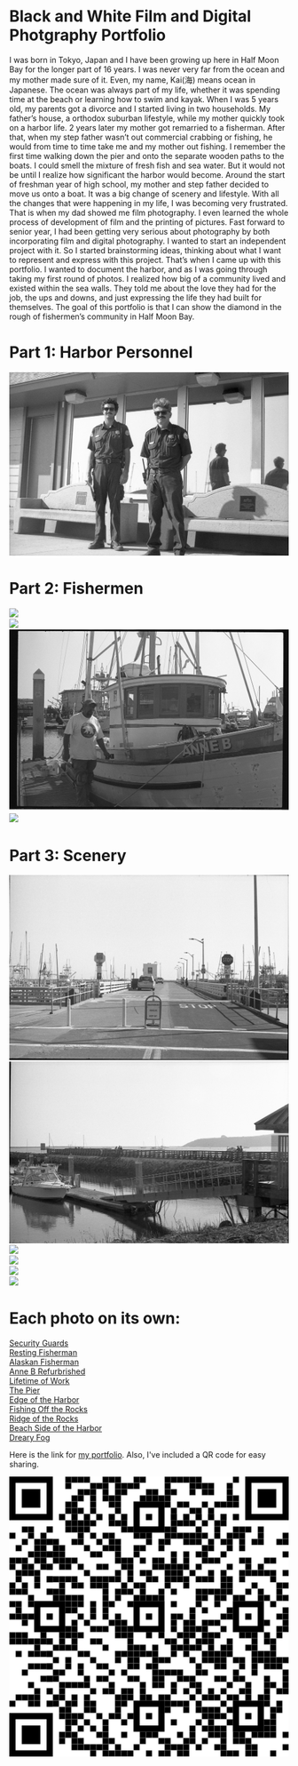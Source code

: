 # Black and White Film and Digital Photgraphy Portfolio
I was born in Tokyo, Japan and I have been growing up here in Half Moon Bay for the longer part of 16 years.  I was never very far from the ocean and my mother made sure of it. Even, my name, Kai(海) means ocean in Japanese. The ocean was always part of my life, whether it was spending time at the beach or learning how to swim and kayak. When I was 5 years old, my parents got a divorce and I started living in two households. My father’s house, a orthodox suburban lifestyle, while my mother quickly took on a harbor life. 2 years later my mother got remarried to a fisherman. After that, when my step father wasn’t out commercial crabbing or fishing, he would from time to time take me and my mother out fishing. I remember the first time walking down the pier and onto the separate wooden paths to the boats. I could smell the mixture of fresh fish and sea water. But it would not be until I realize how significant the harbor would become. 
Around the start of freshman year of high school, my mother and step father decided to move us onto a boat. It was a big change of scenery and lifestyle. With all the changes that were happening in my life, I was becoming very frustrated. That is when my dad showed me film photography. I even learned the whole process of development of film and the printing of pictures. Fast forward to senior year, I had been getting very serious about photography by both incorporating film and digital photography. I wanted to start an independent project with it. So I started brainstorming ideas, thinking about what I want to represent and express with this project. That’s when I came up with this portfolio. I wanted to document the harbor, and as I was going through taking my first round of photos. I realized how big of a community lived and existed within the sea walls. They told me about the love they had for the job, the ups and downs, and just expressing the life they had built for themselves. The goal of this portfolio is that I can show the diamond in the rough of fishermen’s community in Half Moon Bay.




# Part 1: Harbor Personnel

<img src="./img025.jpeg"></img>
<br>

# Part 2: Fishermen

<img src="./img051.jpeg"></img>
<br>
<img src="./img050.jpeg"></img>
<br>
<img src="./img057.jpeg"></img>
<br>
<img src="./IMG_1814.JPG"></img>
<br>

# Part 3: Scenery

<img src="./img052.jpeg"></img>
<br>
<img src="./img053.jpeg"></img>
<br>
<img src="./IMG_1819.JPG"></img>
<br>
<img src="./IMG_1792.JPG"></img>
<br>
<img src="./IMG_1789.JPG"></img>
<br>
<img src="./IMG_1767.JPG"></img>
<br>

# Each photo on its own:

[Security Guards](img025.jpeg)
<br>
[Resting Fisherman](img050.jpeg)
<br>
[Alaskan Fisherman](img057.jpeg)
<br>
[Anne B Refurbrished](IMG_1814.JPG)
<br>
[Lifetime of Work](img051.jpeg)
<br>
[The Pier](img052.jpeg)
<br>
[Edge of the Harbor](img053.jpeg)
<br>
[Fishing Off the Rocks](IMG_1819.JPG)
<br>
[Ridge of the Rocks](IMG_1792.JPG)
<br>
[Beach Side of the Harbor](IMG_1789.JPG)
<br>
[Dreary Fog](IMG_1767.JPG)

Here is the link for [my portfolio](https://github.com/Kai-fujino-lin/Public-Photography-Portfolio/).
Also, I've included a QR code for easy sharing.

![my portfolio](img/kai_public_photo_qr_code.png)